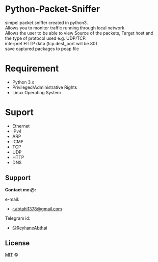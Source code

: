 # Python-Packet-Sniffer  
simpel packet sniffer created in python3.  
 Allows you to monitor traffic running through local network.  
 Allows the user to be able to view Source of the packets, Target host and the type of protocol used e.g. UDP/TCP.  
interpret HTTP data (tcp.dest_port will be 80)   
save captured packages to pcap file   
# Requirement  
* Python 3.x    
* Privileged/Administrative Rights    
* Linux Operating System   
# Suport  
* Ethernet  
* IPv4  
* ARP
* ICMP  
* TCP  
* UDP  
* HTTP
* DNS  
## Support

**Contact me @:**

e-mail:

* r.abtahi1378@gmail.com

Telegram id:

* [@ReyhaneAbthai](https://t.me/ReyhaneAbtahi)

## License
[MIT](https://github.com/fark00/Serial-Transmitter-Receiver/blob/master/LICENSE)
&#0169; 
